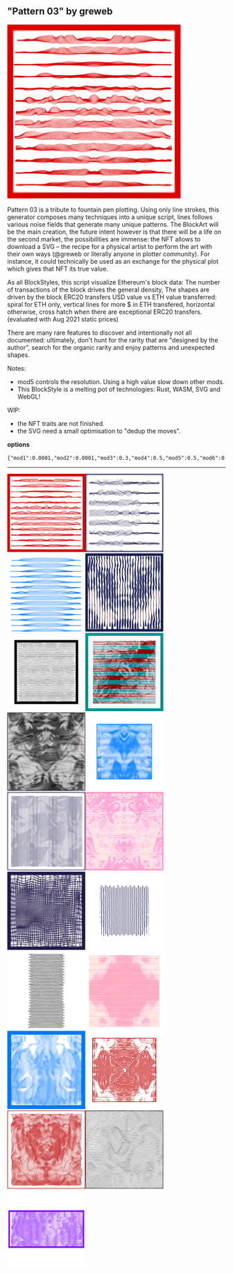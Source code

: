 ## "Pattern 03" by greweb

<img src="images/001.png" width="400"/>

Pattern 03 is a tribute to fountain pen plotting. Using only line strokes, this generator composes many techniques into a unique script, lines follows various noise fields that generate many unique patterns. The BlockArt will be the main creation, the future intent however is that there will be a life on the second market, the possibilities are immense: the NFT allows to download a SVG – the recipe for a physical artist to perform the art with their own ways (@greweb or literally anyone in plotter community). For instance, it could technically be used as an exchange for the physical plot which gives that NFT its true value.

As all BlockStyles, this script visualize Ethereum's block data: The number of transactions of the block drives the general density, The shapes are driven by the block ERC20 transfers USD value vs ETH value transferred: spiral for ETH only, vertical lines for more $ in ETH transfered, horizontal otherwise, cross hatch when there are exceptional ERC20 transfers. (evaluated with Aug 2021 static prices)

There are many rare features to discover and intentionally not all documented: ultimately, don't hunt for the rarity that are "designed by the author", search for the organic rarity and enjoy patterns and unexpected shapes.

Notes:
- mod5 controls the resolution. Using a high value slow down other mods.
- This BlockStyle is a melting pot of technologies: Rust, WASM, SVG and WebGL!

WIP:
- the NFT traits are not finished.
- the SVG need a small optimisation to "dedup the moves".

**options**

```
{"mod1":0.0001,"mod2":0.0001,"mod3":0.3,"mod4":0.5,"mod5":0.5,"mod6":0.3}
```

---

<img src="images/001.png" width="180"/><img src="images/002.png" width="180"/><img src="images/003.png" width="180"/><img src="images/004.png" width="180"/><img src="images/005.png" width="180"/><img src="images/06.png" width="180"/><img src="images/007.png" width="180"/><img src="images/008.png" width="180"/><img src="images/009.png" width="180"/><img src="images/010.png" width="180"/><img src="images/011.png" width="180"/><img src="images/012.png" width="180"/><img src="images/013.png" width="180"/><img src="images/014.png" width="180"/><img src="images/015.png" width="180"/><img src="images/016.png" width="180"/><img src="images/017.png" width="180"/><img src="images/018.png" width="180"/><img src="images/019.png" width="180"/>
